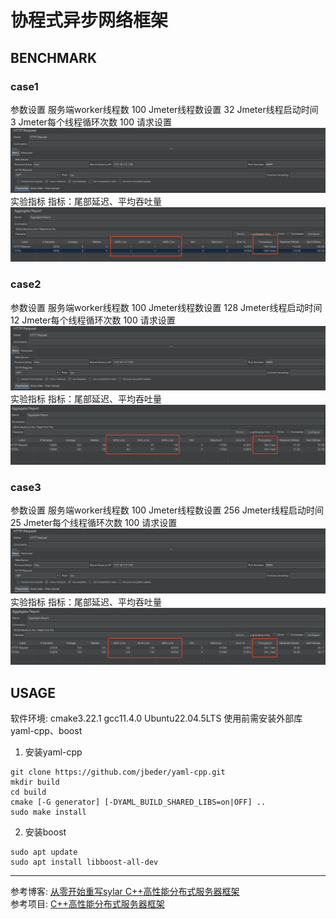 # 协程式异步网络框架
## BENCHMARK

### case1
参数设置
服务端worker线程数 100
Jmeter线程数设置 32
Jmeter线程启动时间 3
Jmeter每个线程循环次数 100
请求设置
![图片](./resources/image.png)
实验指标
指标：尾部延迟、平均吞吐量
![图片](./resources/image1.png)
### case2
参数设置
服务端worker线程数 100
Jmeter线程数设置 128
Jmeter线程启动时间 12
Jmeter每个线程循环次数 100
请求设置
![图片](./resources/image.png)
实验指标
指标：尾部延迟、平均吞吐量
![图片](./resources/image2.png)
### case3
参数设置
服务端worker线程数 100
Jmeter线程数设置 256
Jmeter线程启动时间 25
Jmeter每个线程循环次数 100
请求设置
![图片](./resources/image.png)
实验指标
指标：尾部延迟、平均吞吐量
![图片](./resources/image3.png)
## USAGE
软件环境: cmake3.22.1 gcc11.4.0 Ubuntu22.04.5LTS
使用前需安装外部库yaml-cpp、boost
1. 安装yaml-cpp
```shell
git clone https://github.com/jbeder/yaml-cpp.git
mkdir build
cd build
cmake [-G generator] [-DYAML_BUILD_SHARED_LIBS=on|OFF] ..
sudo make install
```
2. 安装boost
```shell
sudo apt update
sudo apt install libboost-all-dev
```

---
参考博客: [从零开始重写sylar C++高性能分布式服务器框架](https://www.midlane.top/wiki/pages/viewpage.action?pageId=10060952)<br>
参考项目: [C++高性能分布式服务器框架](https://github.com/zhongluqiang/sylar-from-scratch)
